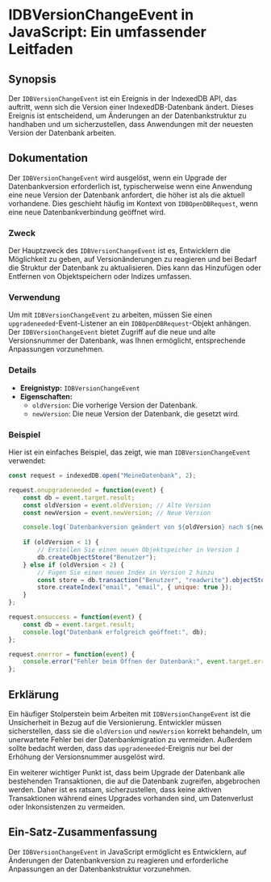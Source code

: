 <!--
Meta Description: # IDBVersionChangeEvent in JavaScript: Ein umfassender Leitfaden ## Synopsis Der `IDBVersionChangeEvent` ist ein Ereignis in der IndexedDB API, das au...
Meta Keywords: der, die, datenbank, idbversionchangeevent, ist
-->

# IDBVersionChangeEvent in JavaScript: Ein umfassender Leitfaden

## Synopsis
Der `IDBVersionChangeEvent` ist ein Ereignis in der IndexedDB API, das auftritt, wenn sich die Version einer IndexedDB-Datenbank ändert. Dieses Ereignis ist entscheidend, um Änderungen an der Datenbankstruktur zu handhaben und um sicherzustellen, dass Anwendungen mit der neuesten Version der Datenbank arbeiten.

## Dokumentation
Der `IDBVersionChangeEvent` wird ausgelöst, wenn ein Upgrade der Datenbankversion erforderlich ist, typischerweise wenn eine Anwendung eine neue Version der Datenbank anfordert, die höher ist als die aktuell vorhandene. Dies geschieht häufig im Kontext von `IDBOpenDBRequest`, wenn eine neue Datenbankverbindung geöffnet wird.

### Zweck
Der Hauptzweck des `IDBVersionChangeEvent` ist es, Entwicklern die Möglichkeit zu geben, auf Versionänderungen zu reagieren und bei Bedarf die Struktur der Datenbank zu aktualisieren. Dies kann das Hinzufügen oder Entfernen von Objektspeichern oder Indizes umfassen.

### Verwendung
Um mit `IDBVersionChangeEvent` zu arbeiten, müssen Sie einen `upgradeneeded`-Event-Listener an ein `IDBOpenDBRequest`-Objekt anhängen. Der `IDBVersionChangeEvent` bietet Zugriff auf die neue und alte Versionsnummer der Datenbank, was Ihnen ermöglicht, entsprechende Anpassungen vorzunehmen.

### Details
- **Ereignistyp:** `IDBVersionChangeEvent`
- **Eigenschaften:**
  - `oldVersion`: Die vorherige Version der Datenbank.
  - `newVersion`: Die neue Version der Datenbank, die gesetzt wird.
  
### Beispiel
Hier ist ein einfaches Beispiel, das zeigt, wie man `IDBVersionChangeEvent` verwendet:

```javascript
const request = indexedDB.open("MeineDatenbank", 2);

request.onupgradeneeded = function(event) {
    const db = event.target.result;
    const oldVersion = event.oldVersion; // Alte Version
    const newVersion = event.newVersion; // Neue Version

    console.log(`Datenbankversion geändert von ${oldVersion} nach ${newVersion}`);
    
    if (oldVersion < 1) {
        // Erstellen Sie einen neuen Objektspeicher in Version 1
        db.createObjectStore("Benutzer");
    } else if (oldVersion < 2) {
        // Fügen Sie einen neuen Index in Version 2 hinzu
        const store = db.transaction("Benutzer", "readwrite").objectStore("Benutzer");
        store.createIndex("email", "email", { unique: true });
    }
};

request.onsuccess = function(event) {
    const db = event.target.result;
    console.log("Datenbank erfolgreich geöffnet:", db);
};

request.onerror = function(event) {
    console.error("Fehler beim Öffnen der Datenbank:", event.target.error);
};
```

## Erklärung
Ein häufiger Stolperstein beim Arbeiten mit `IDBVersionChangeEvent` ist die Unsicherheit in Bezug auf die Versionierung. Entwickler müssen sicherstellen, dass sie die `oldVersion` und `newVersion` korrekt behandeln, um unerwartete Fehler bei der Datenbankmigration zu vermeiden. Außerdem sollte bedacht werden, dass das `upgradeneeded`-Ereignis nur bei der Erhöhung der Versionsnummer ausgelöst wird.

Ein weiterer wichtiger Punkt ist, dass beim Upgrade der Datenbank alle bestehenden Transaktionen, die auf die Datenbank zugreifen, abgebrochen werden. Daher ist es ratsam, sicherzustellen, dass keine aktiven Transaktionen während eines Upgrades vorhanden sind, um Datenverlust oder Inkonsistenzen zu vermeiden.

## Ein-Satz-Zusammenfassung
Der `IDBVersionChangeEvent` in JavaScript ermöglicht es Entwicklern, auf Änderungen der Datenbankversion zu reagieren und erforderliche Anpassungen an der Datenbankstruktur vorzunehmen.